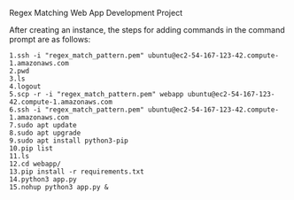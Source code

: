  Regex Matching Web App Development Project

 After creating an instance, the steps for adding commands in the command prompt are as follows:
 
    1.ssh -i "regex_match_pattern.pem" ubuntu@ec2-54-167-123-42.compute-1.amazonaws.com
    2.pwd
    3.ls
    4.logout
    5.scp -r -i "regex_match_pattern.pem" webapp ubuntu@ec2-54-167-123-42.compute-1.amazonaws.com
    6.ssh -i "regex_match_pattern.pem" ubuntu@ec2-54-167-123-42.compute-1.amazonaws.com
    7.sudo apt update
    8.sudo apt upgrade
    9.sudo apt install python3-pip
    10.pip list
    11.ls
    12.cd webapp/
    13.pip install -r requirements.txt
    14.python3 app.py
    15.nohup python3 app.py &
